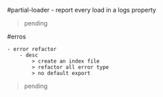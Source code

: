#partial-loader
	- report every load in a logs property

> pending


#erros

	- error refactor
		- desc
			> create an index file
			> refactor all error type
			> no default export

> pending
